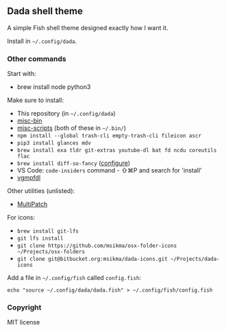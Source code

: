## Dada shell theme

A simple Fish shell theme designed exactly how I want it.

Install in `~/.config/dada`.

### Other commands

Start with:

* brew install node python3

Make sure to install:

* This repository (in `~/.config/dada`)
* [misc-bin](https://bitbucket.org/msikma/misc-bin)
* [misc-scripts](https://github.com/msikma/misc-scripts) (both of these in `~/.bin/`)
* `npm install --global trash-cli empty-trash-cli fileicon ascr`
* `pip3 install glances mdv`
* `brew install exa tldr git-extras youtube-dl bat fd ncdu coreutils flac`
* `brew install diff-so-fancy` ([configure](https://github.com/so-fancy/diff-so-fancy))
* VS Code: `code-insiders` command - ⇧⌘P and search for 'install'
* [vgmpfdl](https://github.com/msikma/vgmpfdl)

Other utilities (unlisted):

* [MultiPatch](http://www.romhacking.net/utilities/746/)

For icons:

* `brew install git-lfs`
* `git lfs install`
* `git clone https://github.com/msikma/osx-folder-icons ~/Projects/osx-folders`
* `git clone git@bitbucket.org:msikma/dada-icons.git ~/Projects/dada-icons`

Add a file in `~/.config/fish` called `config.fish`:

```
echo "source ~/.config/dada/dada.fish" > ~/.config/fish/config.fish
```

### Copyright

MIT license
